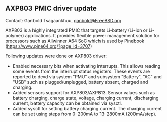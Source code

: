 ## AXP803 PMIC driver update ##

Contact: Ganbold Tsagaankhuu, <ganbold@FreeBSD.org>

AXP803 is a highly integrated PMIC that targets Li-battery (Li-ion or Li-polymer)
applications. It provides flexible power management solution for processors such as 
Allwinner A64 SoC which is used by Pinebook (https://www.pine64.org/?page_id=3707)

Following updates were done on AXP803 driver:

  * Enabled necessary bits when activating interrupts. This allows
    reading some events from the interrupt status registers. These events
    are reported to devd via system "PMU" and subsystem "Battery", "AC"
    and "USB" such as plugged/unplugged, battery absent, charged and charging.
  * Added sensors support for AXP803/AXP813. Sensor values such as
    battery charging, charge state, voltage, charging current, discharging current,
    battery capacity can be obtained via sysctl.
  * Added sysctl for setting battery charging current. The charging current 
    can be set using steps from 0: 200mA to 13: 2800mA (200mA/step).
